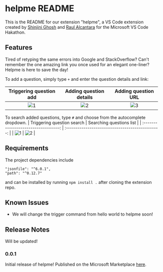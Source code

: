 # helpme README

This is the README for our extension "helpme", a VS Code extension created by [Shinjini Ghosh](https://github.com/shinjinighosh) and [Raul Alcantara](https://github.com/ralcant) for the Microsoft VS Code Hakathon.

## Features

Tired of retyping the same errors into Google and StackOverflow? Can't remember the one amazing link you once used for an elegant one-liner?
Helpme is here to save the day!

To add a question, simply type `+` and enter the question details and link:

|  Triggering question add | Adding question details | Adding question URL |
| :-----------------------------------: | :------------------------------------------------: | :------------------------------------------------: |
| ![1](https://i.imgur.com/N81PYJT.png) |        ![2](https://i.imgur.com/cUEg6zp.png)       | ![3](https://i.imgur.com/jM3GGqv.png)|


To search added questions, type `#` and choose from the autocomplete dropdown.
|  Triggering question search | Searching questions list |
| :-----------------------------------: | :------------------------------------------------: |
| ![1](https://i.imgur.com/OH24Pty.png) |        ![2](https://i.imgur.com/S9lnWqE.png)       | 

## Requirements

The project dependencies include 
```
"jsonfile": "^6.0.1",
"path": "^0.12.7"
```

and can be installed by running `npm install .` after cloning the extension repo.

<!-- ## Extension Settings

Include if your extension adds any VS Code settings through the `contributes.configuration` extension point.

For example:

This extension contributes the following settings:

* `myExtension.enable`: enable/disable this extension
* `myExtension.thing`: set to `blah` to do something -->

## Known Issues

- We will change the trigger command from hello world to helpme soon!

## Release Notes

Will be updated!

### 0.0.1

Initial release of helpme! Published on the Microsoft Marketplace [here](https://marketplace.visualstudio.com/items?itemName=shinjini-ghosh.helloworld).

